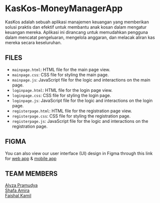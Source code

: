 # KasKos-MoneyManagerApp
KasKos adalah sebuah aplikasi manajemen keuangan yang memberikan solusi praktis dan efektif untuk membantu anak kosan dalam mengatur keuangan mereka. Aplikasi ini dirancang untuk memudahkan pengguna dalam mencatat pengeluaran, mengelola anggaran, dan melacak aliran kas mereka secara keseluruhan.

## FILES
- `mainpage.html`: HTML file for the main page view.
- `mainpage.css`: CSS file for styling the main page.
- `mainpage.js`: JavaScript file for the logic and interactions on the main page.
- `loginpage.html`: HTML file for the login page view.
- `loginpage.css`: CSS file for styling the login page.
- `loginpage.js`: JavaScript file for the logic and interactions on the login page.
- `registerpage.html`: HTML file for the registration page view.
- `registerpage.css`: CSS file for styling the registration page.
- `registerpage.js`: JavaScript file for the logic and interactions on the registration page.

## FIGMA
You can also view our user interface (UI) design in Figma through this link for [web app](https://www.figma.com/file/SwTHWncoI0k3UpuATbm6sk/Final-Project-Software-Engineer?type=design&node-id=0%3A1&t=vbAcRtRNubvQpIHO-1) & [mobile app](https://www.figma.com/file/SwTHWncoI0k3UpuATbm6sk/Final-Project-Software-Engineer?type=design&node-id=112%3A30&t=vbAcRtRNubvQpIHO-1)

## TEAM MEMBERS
[Alyza Pramudya](https://github.com/pramudyalyza)<br>
[Shafa Amira](https://github.com/shafamira)<br>
[Faishal Kamil](https://www.linkedin.com/in/faishal-kamil/?originalSubdomain=id)
